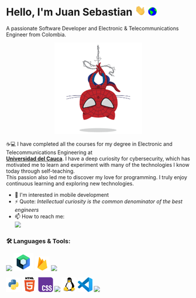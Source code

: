 # Hello, I'm Juan Sebastian <img src="https://github.com/JuanSebastian07/JuanSebastian07/blob/main/Assets/Hi.gif" width="30px"> <img src="https://github.com/JuanSebastian07/JuanSebastian07/blob/main/Assets/Earth.gif" width="24px">
A passionate Software Developer and Electronic & Telecommunications Engineer from Colombia.
<div align="center">
  <img height="250" src="https://github.com/JuanSebastian07/JuanSebastian07/blob/main/Assets/spidertocat_bounce.gif"/>
</div>

☕💻
I have completed all the courses for my degree in Electronic and Telecommunications Engineering at  
<a href="http://www.unicauca.edu.co/versionP/node/18445" target="_blank"><b>Universidad del Cauca</b></a>.
I have a deep curiosity for cybersecurity, which has motivated me to learn and experiment with many of the technologies I know today through self-teaching.  
This passion also led me to discover my love for programming. I truly enjoy continuous learning and exploring new technologies.

- 👀 I'm interested in mobile development  
- ⚡ Quote: *Intellectual curiosity is the common denominator of the best engineers*  
- 📫 How to reach me:  
  <a title="telegram" href="https://t.me/Account07">
    <img height="18" src="https://www.vectorlogo.zone/logos/telegram/telegram-icon.svg">
  </a>

<h3>🛠️ Languages & Tools:</h3>
<p>
  <!-- Android Development First -->
  <code><img height="40" src="https://www.vectorlogo.zone/logos/kotlinlang/kotlinlang-icon.svg"></code>
  <code><img height="50" src="https://github.com/JuanSebastian07/JuanSebastian07/blob/main/Assets/jetpack_compose_icon.png"></code>
  <code><img height="40" src="https://raw.githubusercontent.com/github/explore/main/topics/firebase/firebase.png"></code>
  <code><img height="40" src="https://upload.wikimedia.org/wikipedia/commons/3/33/Figma-logo.svg"></code>
  
  <!-- Other languages and tools -->
  <code><img height="40" src="https://raw.githubusercontent.com/github/explore/main/topics/python/python.png"></code>
  <code><img height="40" src="https://raw.githubusercontent.com/github/explore/main/topics/html/html.png"></code>
  <code><img height="40" src="https://raw.githubusercontent.com/github/explore/main/topics/css/css.png"></code>
  <code><img height="40" src="https://upload.wikimedia.org/wikipedia/commons/6/6a/JavaScript-logo.png"></code>
  <code><img height="40" src="https://raw.githubusercontent.com/devicons/devicon/master/icons/linux/linux-original.svg"></code>
  <code><img height="40" src="https://raw.githubusercontent.com/github/explore/main/topics/visual-studio-code/visual-studio-code.png"></code>
  <code><img height="40" src="https://www.vectorlogo.zone/logos/git-scm/git-scm-icon.svg"></code>
</p>
